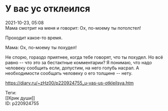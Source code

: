 У вас ус отклеился
===================

   
 2021-10-23, 05:08   
  Мама смотрит на меня и говорит: Ох, по-моему ты потолстел!   
   
 Проходит какое-то время.   
   
 Мама: Ох, по-моему ты похудел!   
   
 Не спорю, гораздо приятнее, когда тебе говорят, что ты похудел. Но всё равно -- что это за бестактные комментарии? Я понимаю, что надо человеку сообщить если, допустим, на него голубь насрал. А необходимости сообщать человеку о его толщине -- нету.   
    
 <https://diary.ru/~zHz00/p220924755_u-vas-us-otkleilsya.htm>   
   
 Теги:   
 [[Крик души]]   
 ID: p220924755
